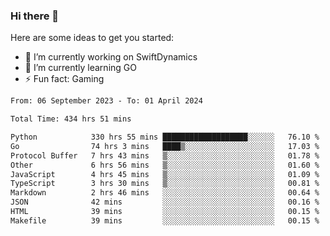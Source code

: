 ### Hi there 👋

Here are some ideas to get you started:

- 🔭 I’m currently working on SwiftDynamics
- 🌱 I’m currently learning GO
-  ⚡ Fun fact: Gaming
  
  <!--
- 👯 I’m looking to collaborate on ...
- 🤔 I’m looking for help with ...
- 💬 Ask me about ...
- 📫 How to reach me: ...
- 😄 Pronouns: ...
-->

<!--START_SECTION:waka-->

```txt
From: 06 September 2023 - To: 01 April 2024

Total Time: 434 hrs 51 mins

Python            330 hrs 55 mins ███████████████████░░░░░░   76.10 %
Go                74 hrs 3 mins   ████▒░░░░░░░░░░░░░░░░░░░░   17.03 %
Protocol Buffer   7 hrs 43 mins   ▒░░░░░░░░░░░░░░░░░░░░░░░░   01.78 %
Other             6 hrs 56 mins   ▒░░░░░░░░░░░░░░░░░░░░░░░░   01.60 %
JavaScript        4 hrs 45 mins   ▒░░░░░░░░░░░░░░░░░░░░░░░░   01.09 %
TypeScript        3 hrs 30 mins   ▒░░░░░░░░░░░░░░░░░░░░░░░░   00.81 %
Markdown          2 hrs 46 mins   ░░░░░░░░░░░░░░░░░░░░░░░░░   00.64 %
JSON              42 mins         ░░░░░░░░░░░░░░░░░░░░░░░░░   00.16 %
HTML              39 mins         ░░░░░░░░░░░░░░░░░░░░░░░░░   00.15 %
Makefile          39 mins         ░░░░░░░░░░░░░░░░░░░░░░░░░   00.15 %
```

<!--END_SECTION:waka-->
